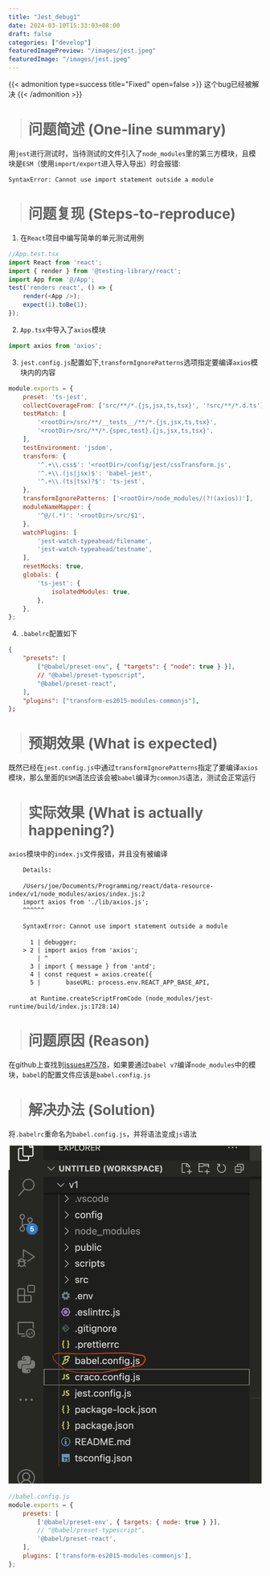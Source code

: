 ```yaml
---
title: "Jest_debug1"
date: 2024-03-10T15:33:03+08:00
draft: false
categories: ["develop"]
featuredImagePreview: "/images/jest.jpeg"
featuredImage: "/images/jest.jpeg"
---
```


{{< admonition type=success title="Fixed" open=false >}}
这个bug已经被解决
{{< /admonition >}}

> # 问题简述 (One-line summary)

用`jest`进行测试时，当待测试的文件引入了`node_modules`里的第三方模块，且模块是`ESM`（使用`import/export`进入导入导出）时会报错:
```shell
SyntaxError: Cannot use import statement outside a module
```
> # 问题复现 (Steps-to-reproduce)


1. 在`React`项目中编写简单的单元测试用例

```typescript
//App.test.tsx
import React from 'react';
import { render } from '@testing-library/react';
import App from '@/App';
test('renders react', () => {
	render(<App />);
	expect(1).toBe(1);
});
```

2. `App.tsx`中导入了`axios`模块

```typescript
import axios from 'axios';
```

3. `jest.config.js`配置如下,`transformIgnorePatterns`选项指定要编译`axios`模块内的内容

```javascript
module.exports = {
	preset: 'ts-jest',
	collectCoverageFrom: ['src/**/*.{js,jsx,ts,tsx}', '!src/**/*.d.ts'],
	testMatch: [
		'<rootDir>/src/**/__tests__/**/*.{js,jsx,ts,tsx}',
		'<rootDir>/src/**/*.{spec,test}.{js,jsx,ts,tsx}',
	],
	testEnvironment: 'jsdom',
	transform: {
		'^.+\\.css$': '<rootDir>/config/jest/cssTransform.js',
		'^.+\\.(js|jsx)$': 'babel-jest',
		'^.+\\.(ts|tsx)?$': 'ts-jest',
	},
	transformIgnorePatterns: ['<rootDir>/node_modules/(?!(axios))'],
	moduleNameMapper: {
		'^@/(.*)': '<rootDir>/src/$1',
	},
	watchPlugins: [
		'jest-watch-typeahead/filename',
		'jest-watch-typeahead/testname',
	],
	resetMocks: true,
	globals: {
		'ts-jest': {
			isolatedModules: true,
		},
	},
};

```

4. `.babelrc`配置如下
```json
{
	"presets": [
		["@babel/preset-env", { "targets": { "node": true } }],
		// "@babel/preset-typescript",
		"@babel/preset-react",
	],
	"plugins": ["transform-es2015-modules-commonjs"],
};

```

> # 预期效果 (What is expected)

既然已经在`jest.config.js`中通过`transformIgnorePatterns`指定了要编译`axios`模块，那么里面的`ESM`语法应该会被`babel`编译为`commonJS`语法，测试会正常运行

> # 实际效果 (What is actually happening?)

`axios`模块中的`index.js`文件报错，并且没有被编译

```shell
    Details:

    /Users/joe/Documents/Programming/react/data-resource-index/v1/node_modules/axios/index.js:2
    import axios from './lib/axios.js';
    ^^^^^^

    SyntaxError: Cannot use import statement outside a module

      1 | debugger;
    > 2 | import axios from 'axios';
        | ^
      3 | import { message } from 'antd';
      4 | const request = axios.create({
      5 |       baseURL: process.env.REACT_APP_BASE_API,

      at Runtime.createScriptFromCode (node_modules/jest-runtime/build/index.js:1728:14)

```

> # 问题原因 (Reason)

在github上查找到[issues#7578](https://github.com/jestjs/jest/issues/7578)，如果要通过`babel v7`编译`node_modules`中的模块，`babel`的配置文件应该是`babel.config.js`



> # 解决办法 (Solution)

将`.babelrc`重命名为`babel.config.js`，并将语法变成`js`语法

![solution](/static/images/rename_babel.png)

```javascript
//babel.config.js
module.exports = {
	presets: [
		['@babel/preset-env', { targets: { node: true } }],
		// "@babel/preset-typescript",
		'@babel/preset-react',
	],
	plugins: ['transform-es2015-modules-commonjs'],
};

```